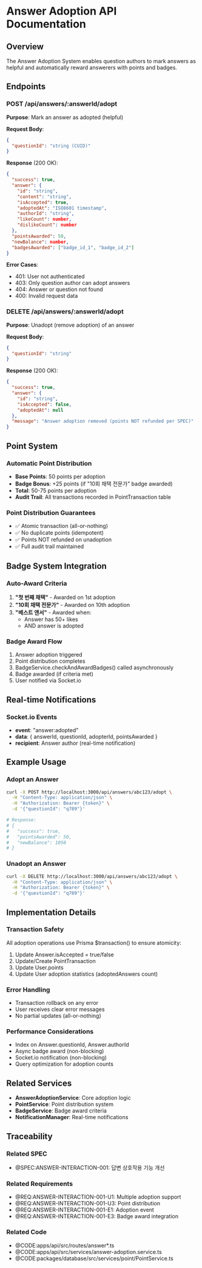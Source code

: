 # Answer Adoption API Documentation

## Overview

The Answer Adoption System enables question authors to mark answers as helpful and automatically reward answerers with points and badges.

## Endpoints

### POST /api/answers/:answerId/adopt

**Purpose**: Mark an answer as adopted (helpful)

**Request Body**:

```json
{
  "questionId": "string (CUID)"
}
```

**Response** (200 OK):

```json
{
  "success": true,
  "answer": {
    "id": "string",
    "content": "string",
    "isAccepted": true,
    "adoptedAt": "ISO8601 timestamp",
    "authorId": "string",
    "likeCount": number,
    "dislikeCount": number
  },
  "pointsAwarded": 50,
  "newBalance": number,
  "badgesAwarded": ["badge_id_1", "badge_id_2"]
}
```

**Error Cases**:

- 401: User not authenticated
- 403: Only question author can adopt answers
- 404: Answer or question not found
- 400: Invalid request data

### DELETE /api/answers/:answerId/adopt

**Purpose**: Unadopt (remove adoption) of an answer

**Request Body**:

```json
{
  "questionId": "string"
}
```

**Response** (200 OK):

```json
{
  "success": true,
  "answer": {
    "id": "string",
    "isAccepted": false,
    "adoptedAt": null
  },
  "message": "Answer adoption removed (points NOT refunded per SPEC)"
}
```

## Point System

### Automatic Point Distribution

- **Base Points**: 50 points per adoption
- **Badge Bonus**: +25 points (if "10회 채택 전문가" badge awarded)
- **Total**: 50-75 points per adoption
- **Audit Trail**: All transactions recorded in PointTransaction table

### Point Distribution Guarantees

- ✅ Atomic transaction (all-or-nothing)
- ✅ No duplicate points (idempotent)
- ✅ Points NOT refunded on unadoption
- ✅ Full audit trail maintained

## Badge System Integration

### Auto-Award Criteria

1. **"첫 번째 채택"** - Awarded on 1st adoption
2. **"10회 채택 전문가"** - Awarded on 10th adoption
3. **"베스트 앤서"** - Awarded when:
   - Answer has 50+ likes
   - AND answer is adopted

### Badge Award Flow

1. Answer adoption triggered
2. Point distribution completes
3. BadgeService.checkAndAwardBadges() called asynchronously
4. Badge awarded (if criteria met)
5. User notified via Socket.io

## Real-time Notifications

### Socket.io Events

- **event**: "answer:adopted"
- **data**: { answerId, questionId, adopterId, pointsAwarded }
- **recipient**: Answer author (real-time notification)

## Example Usage

### Adopt an Answer

```bash
curl -X POST http://localhost:3000/api/answers/abc123/adopt \
  -H "Content-Type: application/json" \
  -H "Authorization: Bearer {token}" \
  -d '{"questionId": "q789"}'

# Response:
# {
#   "success": true,
#   "pointsAwarded": 50,
#   "newBalance": 1050
# }
```

### Unadopt an Answer

```bash
curl -X DELETE http://localhost:3000/api/answers/abc123/adopt \
  -H "Content-Type: application/json" \
  -H "Authorization: Bearer {token}" \
  -d '{"questionId": "q789"}'
```

## Implementation Details

### Transaction Safety

All adoption operations use Prisma $transaction() to ensure atomicity:

1. Update Answer.isAccepted = true/false
2. Update/Create PointTransaction
3. Update User.points
4. Update User adoption statistics (adoptedAnswers count)

### Error Handling

- Transaction rollback on any error
- User receives clear error messages
- No partial updates (all-or-nothing)

### Performance Considerations

- Index on Answer.questionId, Answer.authorId
- Async badge award (non-blocking)
- Socket.io notification (non-blocking)
- Query optimization for adoption counts

## Related Services

- **AnswerAdoptionService**: Core adoption logic
- **PointService**: Point distribution system
- **BadgeService**: Badge award criteria
- **NotificationManager**: Real-time notifications

## Traceability

### Related SPEC

- @SPEC:ANSWER-INTERACTION-001: 답변 상호작용 기능 개선

### Related Requirements

- @REQ:ANSWER-INTERACTION-001-U1: Multiple adoption support
- @REQ:ANSWER-INTERACTION-001-U3: Point distribution
- @REQ:ANSWER-INTERACTION-001-E1: Adoption event
- @REQ:ANSWER-INTERACTION-001-E3: Badge award integration

### Related Code

- @CODE:apps/api/src/routes/answer\*.ts
- @CODE:apps/api/src/services/answer-adoption.service.ts
- @CODE:packages/database/src/services/point/PointService.ts
